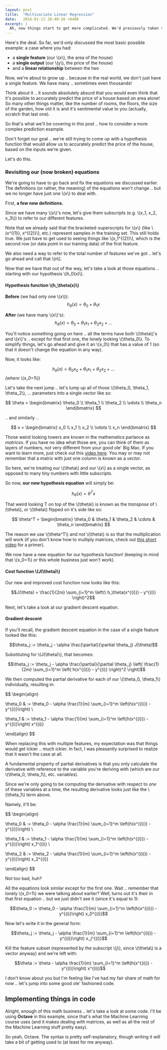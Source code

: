 ```yaml
---
layout: post
title:  "Multivariate Linear Regression"
date:   2016-01-13 20:40:10 +0400
excerpt: |
  Ah, now things start to get more complicated. We'd previously taken the most basic case where we only have one feature, and one output we're trying to predict -- with a linear relationship connecting them. Now, we start considering what happens when we have multiple features.
---
```


Here's the deal. So far, we'd only discussed the most basic possible example: a case where you had:

- a **single feature** (our \\(x\\), the area of the house)
- a **single output** (our \\(y\\), the price of the house)
- and a **linear relationship** between the two

Now, we're about to grow up .. because in the real world, we don't just have a single feature. We have many .. sometimes even thousands!

Think about it .. it sounds absolutely absurd that you would even think that it's possible to accurately predict the price of a house based on area alone! So many other things matter, like the number of rooms, the floors, the size of the garden, how old it is and it's sentimental value to you (actually, scratch that last one).

So that's what we'll be covering in this post .. how to consider a more complex prediction example.

Don't forget our goal .. we're still trying to come up with a hypothesis function that would allow us to accurately predict the price of the house, based on the inputs we're given.

Let's do this.

### Revisiting our (now broken) equations

We're going to have to go back and fix the equations we discussed earlier. The definitions (or rather, the meaning) of the equations won't change .. but we no longer have just one \\(x\\) to deal with.

First, **a few new definitions.**

Since we have many \\(x\\)'s now, let's give them subscripts (e.g. \\(x_1, x_2, x_3\\)) to refer to our different features.

Note that we already said that the bracketed-superscripts for \\(x\\) (like \\(x^{(1)}, x^{(2)}\\), etc.) represent samples in the training set. This still holds true. We just have to get used to seeing things like \\(x_1^{(2)}\\), which is the second row (or data point in our training data) of the first feature.

We also need a way to refer to the total number of features we've got .. let's go ahead and call that \\(n\\).

Now that we have that out of the way, let's take a look at those equations .. starting with our hypothesis \\(h_0(x)\\).

#### Hypothesis function \\(h_\theta(x)\\)

**Before** (we had only one \\(x\\)):
$$h_\theta(x) = \theta_0 + \theta_1 x$$

**After** (we have many \\(x\\)'s):
$$h_\theta(x) = \theta_0 + \theta_1 x_1 + \theta_2 x_2 + \text{...}$$

You'll notice something going on here .. all the terms have both \\(\theta\\)'s and \\(x\\)'s .. except for that first one, the lonely looking \\(\theta_0\\). To simplify things, let's go ahead and give it an \\(x_0\\) that has a value of 1 (so that it doesn't change the equation in any way).

Now, it looks like:

$$h_\theta(x) = \theta_0 x_0 + \theta_1 x_1 + \theta_2 x_2 + \text{...}$$
*(where \\(x_0=1\\))*

Let's take the next jump .. let's lump up all of those \\(\theta_0, \theta_1, \theta_2\\), &hellip; parameters into a single vector like so:

$$
\theta =
\begin{bmatrix}
\theta_0 \\
\theta_1 \\
\theta_2 \\
\vdots \\
\theta_n
\end{bmatrix}
$$

.. and similarly ..

$$
x =
\begin{bmatrix}
x_0 \\
x_1 \\
x_2 \\
\vdots \\
x_n
\end{bmatrix}
$$

Those weird looking towers are known in the mathematics parlance as *matrices*. If you have no idea what those are, you can think of them as layers of numbers, not very different from your good ole' Big Mac. If you want to learn more, just check out this [video here](https://www.khanacademy.org/math/algebra2/alg-2-old-content/basic-matrix-operations-alg2/v/introduction-to-the-matrix). You may or may not remember that a matrix with just one column is known as a *vector*.

So here, we're treating our \\(\theta\\) and our \\(x\\) as a single vector, as opposed to many tiny numbers with little subscripts.

So now, **our new hypothesis equation** will simply be:

$$h_\theta(x) = \theta^T x$$

That weird looking T on top of the \\(\theta\\) is known as the *transpose* of \\(\theta\\), or \\(\theta\\) flipped on it's side like so:

$$
\theta^T =
\begin{bmatrix}
\theta_0 & \theta_1 & \theta_2 & \cdots & \theta_n
\end{bmatrix}
$$

The reason we use \\(\theta^T\\) and not \\(\theta\\) is so that the multiplication will work (if you don't know how to multiply matrices, check out [this short video](https://www.khanacademy.org/math/algebra2/alg-2-old-content/matrix-multiplication-alg2/v/matrix-multiplication-intro) for a primer).

We now have a new equation for our hypothesis function! (keeping in mind that \\(x_0=1\\) or this whole business just won't work).

#### Cost function \\(J(\theta)\\)

Our new and improved cost function now looks like this:

$$J(\theta) = \frac{1}{2m} \sum_{i=1}^m \left(\ h_\theta(x^{(i)}) - y^{(i)} \right)^2$$

Next, let's take a look at our gradient descent equation.

#### Gradient descent

If you'll recall, the gradient descent equation in the case of a single feature looked like this:

$$\theta_j := \theta_j - \alpha \frac{\partial}{\partial \theta_j} J(\theta)$$

Substituting for \\(J(\theta)\\), that becomes:

$$\theta_j := \theta_j - \alpha \frac{\partial}{\partial \theta_j} \left( \frac{1}{2m} \sum_{i=1}^m \left( h(x^{(i)}) - y^{(i)} \right)^2 \right)$$

We then computed the partial derivative for each of our \\(\theta_0, \theta_1\\) individually, resulting in:

$$
\begin{align}

\theta_0 & := \theta_0 - \alpha \frac{1}{m} \sum_{i=1}^m \left(h(x^{(i)}) - y^{(i)}\right) \\

\theta_1 & := \theta_1 - \alpha \frac{1}{m} \sum_{i=1}^m \left(h(x^{(i)}) - y^{(i)}\right) x^{(i)}

\end{align}
$$

When replacing this with multiple features, my expectation was that things would get ickier .. much ickier. In fact, I was pleasantly surprised to realize that it wasn't the case at all.

A fundamental property of partial derivatives is that you only calculate the derivative with reference to the variable you're deriving with (which are our \\(\theta_0, \theta_1\\), etc. variables).

Since we're only going to be computing the derivative with respect to *one* of these variables at a time, the resulting derivative looks just like the \\(\theta_1\\) term above.

Namely, it'll be:

$$
\begin{align}

\theta_0 & := \theta_0 - \alpha \frac{1}{m} \sum_{i=1}^m \left(h(x^{(i)}) - y^{(i)}\right) \\

\theta_1 & := \theta_1 - \alpha \frac{1}{m} \sum_{i=1}^m \left(h(x^{(i)}) - y^{(i)}\right) x_1^{(i)} \\

\theta_2 & := \theta_2 - \alpha \frac{1}{m} \sum_{i=1}^m \left(h(x^{(i)}) - y^{(i)}\right) x_2^{(i)}

\end{align}
$$

Not too bad, huh?

All the equations look similar except for the first one. Wait .. remember that lonely \\(x_0=1\\) we were talking about earlier? Well, turns out it's their in that first equation .. but we just didn't see it (since it's equal to 1):

$$\theta_0 := \theta_0 - \alpha \frac{1}{m} \sum_{i=1}^m \left(h(x^{(i)}) - y^{(i)}\right) x_0^{(i)}$$

Now let's write it in the general form:

$$\theta_j := \theta_j - \alpha \frac{1}{m} \sum_{i=1}^m \left(h(x^{(i)}) - y^{(i)}\right) x_j^{(i)}$$

Kill the feature subset (represented by the subscript \\(j\\), since \\(\theta\\) is a vector anyway) and we're left with:

$$\theta := \theta - \alpha \frac{1}{m} \sum_{i=1}^m \left(h(x^{(i)}) - y^{(i)}\right) x^{(i)}$$

I don't know about you but I'm feeling like I've had my fair share of math for now .. let's jump into some good ole' fashioned code.

## Implementing things in code

Alright, enough of this math business .. let's take a look at some code. I'll be using **Octave** in this example, since that's what the Machine Learning course uses (and it makes dealing with matrices, as well as all the rest of the Machine Learning stuff pretty easy).

So yeah, Octave. The syntax is pretty self-explanatory, though writing it will take a bit of getting used to (at least for me anyway).
